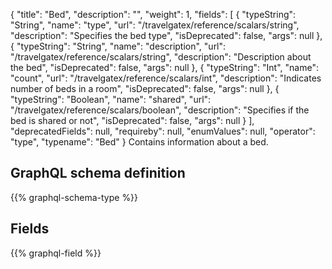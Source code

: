 {
  "title": "Bed",
  "description": "",
  "weight": 1,
  "fields": [
    {
      "typeString": "String",
      "name": "type",
      "url": "/travelgatex/reference/scalars/string",
      "description": "Specifies the bed type",
      "isDeprecated": false,
      "args": null
    },
    {
      "typeString": "String",
      "name": "description",
      "url": "/travelgatex/reference/scalars/string",
      "description": "Description about the bed",
      "isDeprecated": false,
      "args": null
    },
    {
      "typeString": "Int",
      "name": "count",
      "url": "/travelgatex/reference/scalars/int",
      "description": "Indicates number of beds in a room",
      "isDeprecated": false,
      "args": null
    },
    {
      "typeString": "Boolean",
      "name": "shared",
      "url": "/travelgatex/reference/scalars/boolean",
      "description": "Specifies if the bed is shared or not",
      "isDeprecated": false,
      "args": null
    }
  ],
  "deprecatedFields": null,
  "requireby": null,
  "enumValues": null,
  "operator": "type",
  "typename": "Bed"
}
Contains information about a bed.
## GraphQL schema definition

{{% graphql-schema-type %}}

## Fields

{{% graphql-field %}}
